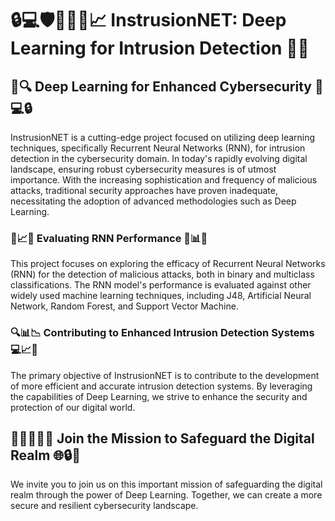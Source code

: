 # 🔒💻🛡️🕵️‍♀️🤖📈 InstrusionNET: Deep Learning for Intrusion Detection 🧠💪

## 👀🔍 Deep Learning for Enhanced Cybersecurity 🧠💻🔒

InstrusionNET is a cutting-edge project focused on utilizing deep learning techniques, specifically Recurrent Neural Networks (RNN), for intrusion detection in the cybersecurity domain. In today's rapidly evolving digital landscape, ensuring robust cybersecurity measures is of utmost importance. With the increasing sophistication and frequency of malicious attacks, traditional security approaches have proven inadequate, necessitating the adoption of advanced methodologies such as Deep Learning.

### 🤖📈🆚 Evaluating RNN Performance 🔄📊🆚

This project focuses on exploring the efficacy of Recurrent Neural Networks (RNN) for the detection of malicious attacks, both in binary and multiclass classifications. The RNN model's performance is evaluated against other widely used machine learning techniques, including J48, Artificial Neural Network, Random Forest, and Support Vector Machine.

### 🔍📊📉 Contributing to Enhanced Intrusion Detection Systems 💻📈💪

The primary objective of InstrusionNET is to contribute to the development of more efficient and accurate intrusion detection systems. By leveraging the capabilities of Deep Learning, we strive to enhance the security and protection of our digital world.

## 👩‍💻👨‍💻💪 Join the Mission to Safeguard the Digital Realm 🌐🔒🤝

We invite you to join us on this important mission of safeguarding the digital realm through the power of Deep Learning. Together, we can create a more secure and resilient cybersecurity landscape.
